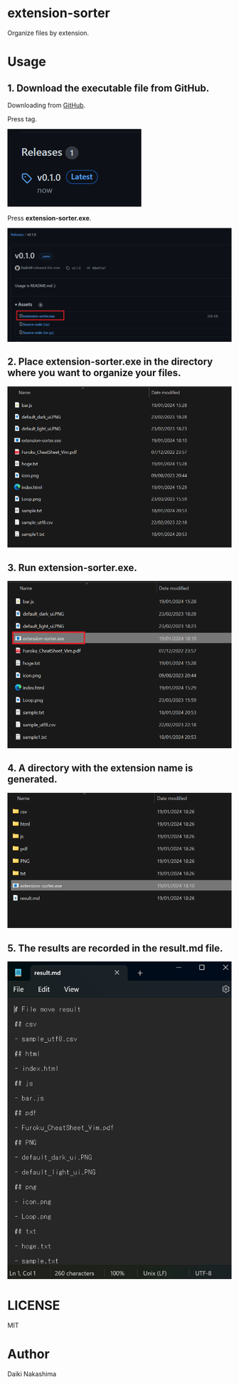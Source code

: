 # extension-sorter

Organize files by extension.

# Usage

## 1. Download the executable file from GitHub.

Downloading from [GitHub](https://github.com/Daiki48/extension-sorter).

Press tag.

![tag](./screenshot/05.png)

Press **extension-sorter.exe**.

![download](./screenshot/06.png)

## 2. Place extension-sorter.exe in the directory where you want to organize your files.

![organize](./screenshot/01.png)

## 3. Run extension-sorter.exe.

![run](./screenshot/02.png)

## 4. A directory with the extension name is generated.

![finish](./screenshot/03.png)

## 5. The results are recorded in the result.md file.

![recorded](./screenshot/04.png)

# LICENSE

MIT

# Author

Daiki Nakashima
